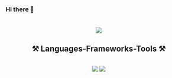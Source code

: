 ### Hi there 👋

<h1 align="center">
  <img src="https://readme-typing-svg.herokuapp.com/?font=Righteous&size=35&center=true&vCenter=true&width=500&height=70&duration=4000&lines=Hi+There!+👋;+I'm+Bojjan!;" />
</h1>

<h2 align="center">⚒️ Languages-Frameworks-Tools ⚒️</h2>
<br/>
<div align="center">
    <img src="https://skillicons.dev/icons?i=java, postgres, spring" />
    <img src="https://skillicons.dev/icons?i=idea, github" /><br>
</div>

<!--
**Bojjjan/Bojjjan** is a ✨ _special_ ✨ repository because its `README.md` (this file) appears on your GitHub profile.
